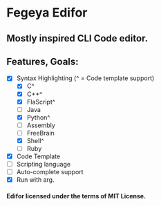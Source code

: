 # Fegeya Edifor
## Mostly inspired CLI Code editor.

## Features, Goals:
  * [x] Syntax Highlighting (^ = Code template support)
    * [x] C^
    * [x] C++^
    * [x] FlaScript^
    * [ ] Java
    * [x] Python^
    * [ ] Assembly
    * [ ] FreeBrain
    * [x] Shell^
    * [ ] Ruby
  * [x] Code Template
  * [ ] Scripting language
  * [ ] Auto-complete support
  * [x] Run with arg.
  
#### Edifor licensed under the terms of MIT License.
